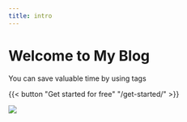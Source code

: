 ```yaml
---
title: intro
---
```


# Welcome to My Blog 

You can save valuable time by using tags

{{< button "Get started for free" "/get-started/" >}}

![](/uploads/brick_intro.png)
